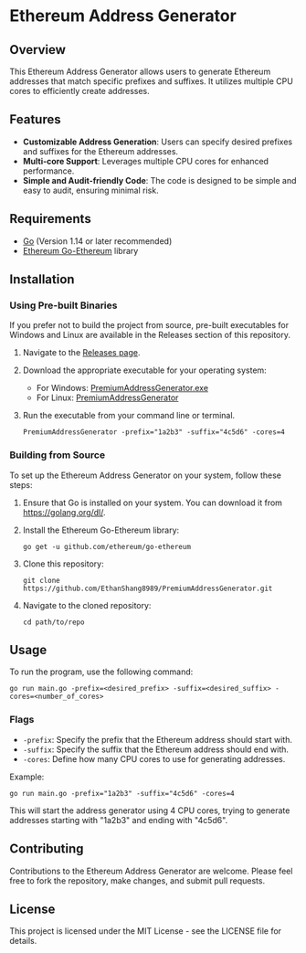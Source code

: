 # Ethereum Address Generator

## Overview

This Ethereum Address Generator allows users to generate Ethereum addresses that match specific prefixes and suffixes. It utilizes multiple CPU cores to efficiently create addresses.

## Features

- **Customizable Address Generation**: Users can specify desired prefixes and suffixes for the Ethereum addresses.
- **Multi-core Support**: Leverages multiple CPU cores for enhanced performance.
- **Simple and Audit-friendly Code**: The code is designed to be simple and easy to audit, ensuring minimal risk.

## Requirements

- [Go](https://golang.org/) (Version 1.14 or later recommended)
- [Ethereum Go-Ethereum](https://github.com/ethereum/go-ethereum) library

## Installation

### Using Pre-built Binaries

If you prefer not to build the project from source, pre-built executables for Windows and Linux are available in the Releases section of this repository.

1. Navigate to the [Releases page](https://github.com/yourrepositorylink/releases).

2. Download the appropriate executable for your operating system:

   - For Windows: [PremiumAddressGenerator.exe](https://github.com/EthanShang8989/PremiumAddressGenerator/releases/download/latest/PremiumAddressGenerator.exe)
   - For Linux: [PremiumAddressGenerator](https://github.com/EthanShang8989/PremiumAddressGenerator/releases/download/latest/PremiumAddressGenerator)

3. Run the executable from your command line or terminal.

   ```
   PremiumAddressGenerator -prefix="1a2b3" -suffix="4c5d6" -cores=4
   ```

   

### Building from Source

To set up the Ethereum Address Generator on your system, follow these steps:

1. Ensure that Go is installed on your system. You can download it from https://golang.org/dl/.

2. Install the Ethereum Go-Ethereum library:

   ```
   go get -u github.com/ethereum/go-ethereum
   ```

3. Clone this repository:

   ```
   git clone  https://github.com/EthanShang8989/PremiumAddressGenerator.git
   ```

4. Navigate to the cloned repository:

   ```
   cd path/to/repo
   ```

## Usage

To run the program, use the following command:

```
go run main.go -prefix=<desired_prefix> -suffix=<desired_suffix> -cores=<number_of_cores>
```

### Flags

- `-prefix`: Specify the prefix that the Ethereum address should start with.
- `-suffix`: Specify the suffix that the Ethereum address should end with.
- `-cores`: Define how many CPU cores to use for generating addresses.

Example:

```
go run main.go -prefix="1a2b3" -suffix="4c5d6" -cores=4 
```

This will start the address generator using 4 CPU cores, trying to generate addresses starting with "1a2b3" and ending with "4c5d6".

## Contributing

Contributions to the Ethereum Address Generator are welcome. Please feel free to fork the repository, make changes, and submit pull requests.

## License

This project is licensed under the MIT License - see the LICENSE file for details.